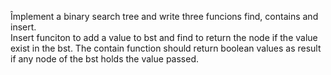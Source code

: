 Împlement a binary search tree and write three funcions find, contains and insert.</br>
Insert funciton to add a value to bst and find to return the node if the value exist in the bst. The contain function should return boolean values as result if any node of the bst holds the value passed.